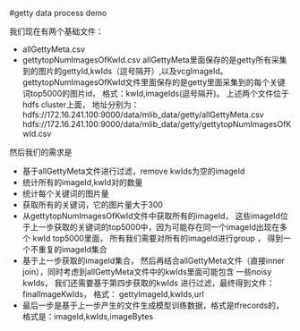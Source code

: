 #getty data process demo

我们现在有两个基础文件：
- allGettyMeta.csv
- gettytopNumImagesOfKwId.csv
allGettyMeta里面保存的是getty所有采集到的图片的gettyId,kwIds（逗号隔开）,以及vcgImageId。
gettytopNumImagesOfKwId文件里面保存的是getty里面采集到的每个关键词top5000的图片id，
格式：kwId,imageIds(逗号隔开)。
上述两个文件位于hdfs cluster上面， 地址分别为：
hdfs://172.16.241.100:9000/data/mlib_data/getty/allGettyMeta.csv
hdfs://172.16.241.100:9000/data/mlib_data/getty/gettytopNumImagesOfKwId.csv

然后我们的需求是
- 基于allGettyMeta文件进行过滤，remove kwIds为空的imageId
- 统计所有的imageId,kwId对的数量
- 统计每个关键词的图片量
- 获取所有的关键词，它的图片量大于300
- 从gettytopNumImagesOfKwId文件中获取所有的imageId， 这些imageId位于上一步获取的关键词的top5000中，因为可能存在同一个imageId出现在多个
kwId top5000里面， 所有我们需要对所有的imageId进行group ， 得到一个不重复的imageId集合
- 基于上一步获取的imageId集合， 然后再结合allGettyMeta文件（直接inner join），同时考虑到allGettyMeta文件中的kwIds里面可能包含
 一些noisy kwIds， 我们还需要基于第四步获取的kwIds 进行过滤，最终得到文件：finalImageKwIds， 格式：
gettyImageId,kwIds,url
- 最后一步是基于上一步产生的文件生成模型训练数据，格式是tfrecords的， 格式是：imageId,kwIds,imageBytes


